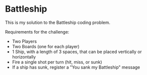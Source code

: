 # Battleship

This is my solution to the Battleship coding problem.

Requirements for the challenge:

* Two Players
* Two Boards (one for each player)
* 1 Ship, with a length of 3 spaces, that can be placed vertically or horizontally
* Fire a single shot per turn (hit, miss, or sunk)
* If a ship has sunk, register a "You sank my Battleship" message
